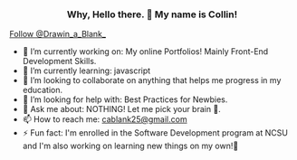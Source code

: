  <h3 align = "center"> Why, Hello there. 👋 My name is Collin! </h3>
<a class="twitter-follow-button"
  href="https://twitter.com/Drawin_a_Blank_" data-size="large">
Follow @Drawin_a_Blank_</a>

- 🔭 I’m currently working on: My online Portfolios! Mainly Front-End Development Skills.
- 🌱 I’m currently learning: javascript
- 👯 I’m looking to collaborate on anything that helps me progress in my education.
- 🤔 I’m looking for help with: Best Practices for Newbies.
- 💬 Ask me about: NOTHING! Let me pick your brain 🧠.
- 📫 How to reach me: cablank25@gmail.com
- ⚡ Fun fact: I'm enrolled in the Software Development program at NCSU and I'm also working on learning new things on my own!😤

<!-- 
Personal Profiles: 

Creative Profiles: 
Creative Explanation:

Website Portfolio (LOADING)

-->
